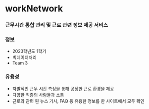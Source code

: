 # workNetwork
### 근무시간 통합 관리 및 근로 관련 정보 제공 서비스
### 정보
  - 2023학년도 1학기
  - 빅데이터처리
  - Team 3

 ### 유용성
- 자발적인 근무 시간 측정을 통해 공정한 근로 환경을 제공
- 다양한 직종의 사람들과 소통
- 근로와 관련 된 뉴스 기사, FAQ 등 유용한 정보를 한 사이트에서 모두 확인
